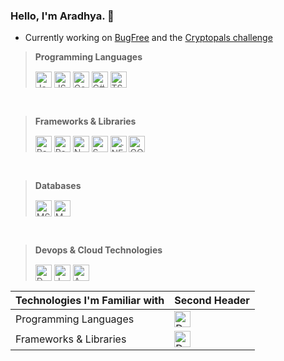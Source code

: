 ### Hello, I'm Aradhya. :wave:
- Currently working on [BugFree](http://github.com/aradhyamehta/BugFree) and the [Cryptopals challenge](https://cryptopals.com/)

> **Programming Languages**
>
> <img align="middle" alt="Java" width="26px" title="Java" src="https://cdn.jsdelivr.net/npm/simple-icons@v3/icons/java.svg" />
> <img align="middle" alt="JS" width="26px" title="JavaScript" src="https://cdn.jsdelivr.net/npm/simple-icons@v3/icons/javascript.svg" />
> <img align="middle" alt="Go" width="26px" title="Golang" src="https://cdn.jsdelivr.net/npm/simple-icons@v3/icons/go.svg" />
> <img align="middle" alt="C#" width="26px" title="C#" src="https://cdn.jsdelivr.net/npm/simple-icons@v3/icons/csharp.svg" />
> <img align="middle" alt="TS" width="26px" title="TypeScript" src="https://cdn.jsdelivr.net/npm/simple-icons@v3/icons/typescript.svg" />
<br />

> **Frameworks & Libraries**
>
> <img align="middle" alt="React" width="26px" title="React" src="https://cdn.jsdelivr.net/npm/simple-icons@v3/icons/react.svg" />
> <img align="middle" alt="Redux" width="26px" title="Redux" src="https://cdn.jsdelivr.net/npm/simple-icons@v3/icons/redux.svg" />
> <img align="middle" alt="N" width="26px" title="NodeJS" src="https://cdn.jsdelivr.net/npm/simple-icons@v3/icons/node-dot-js.svg" />
> <img align="middle" alt="S" width="26px" title="Spring" src="https://cdn.jsdelivr.net/npm/simple-icons@v3/icons/spring.svg" />
> <img align="middle" alt=".NET" width="26px" title=".NET" src="https://cdn.jsdelivr.net/npm/simple-icons@v3/icons/dot-net.svg" />
> <img align="middle" alt="GQ" width="26px" title="GraphQL" src="https://cdn.jsdelivr.net/npm/simple-icons@v3/icons/apollographql.svg" />
<br />

> **Databases**
>
> <img align="middle" alt="MS" width="26px" title="MySQL" src="https://cdn.jsdelivr.net/npm/simple-icons@v3/icons/mysql.svg" />
> <img align="middle" alt="MD" width="26px" title="MongoDB" src="https://cdn.jsdelivr.net/npm/simple-icons@v3/icons/mongodb.svg" />
<br />

> **Devops & Cloud Technologies**
>
> <img align="middle" alt="D" width="26px" title="Docker" src="https://cdn.jsdelivr.net/npm/simple-icons@v3/icons/docker.svg" />
> <img align="middle" alt="J" width="26px" title="Jenkins" src="https://cdn.jsdelivr.net/npm/simple-icons@v3/icons/jenkins.svg" />
> <img align="middle" alt="A" width="26px" title="AWS" src="https://cdn.jsdelivr.net/npm/simple-icons@v3/icons/amazonaws.svg" />

Technologies I'm Familiar with | Second Header
------------ | -------------
Programming Languages | <img align="middle" alt="D" width="26px" title="Docker" src="https://cdn.jsdelivr.net/npm/simple-icons@v3/icons/docker.svg" />
Frameworks & Libraries | <img align="middle" alt="D" width="26px" title="Docker" src="https://cdn.jsdelivr.net/npm/simple-icons@v3/icons/docker.svg" />